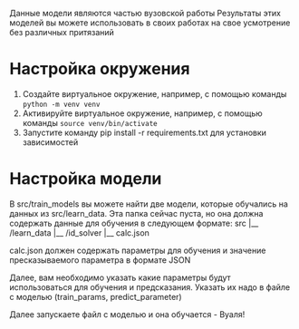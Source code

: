 Данные модели являются частью вузовской работы
Результаты этих моделей вы можете использовать в своих работах на свое усмотрение без различных притязаний

# Настройка окружения
1. Создайте виртуальное окружение, например, с помощью команды `python -m venv venv`
2. Активируйте виртуальное окружение, например, с помощью команды `source venv/bin/activate`
3. Запустите команду pip install -r requirements.txt для установки зависимостей

# Настройка модели
В src/train_models вы можете найти две модели, которые обучались на данных из src/learn_data. Эта папка сейчас пуста, но она должна содержать данные для обучения в следующем формате:
src 
|__ /learn_data
    |__ /id_solver
        |__ calc.json

calc.json должен содержать параметры для обучения и значение пресказываемого параметра в формате JSON

Далее, вам необходимо указать какие параметры будут использоваться для обучения и предсказания. Указать их надо в файле с моделью (train_params, predict_parameter)

Далее запускаете файл с моделью и она обучается - Вуаля!

